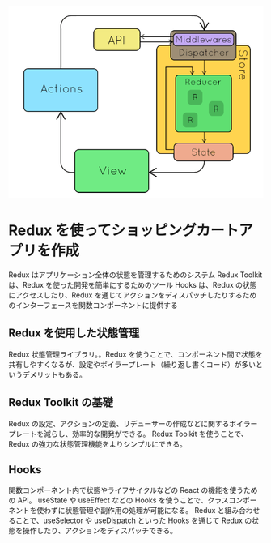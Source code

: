![Reduxの概念](public/riadAin.gif)

# Redux を使ってショッピングカートアプリを作成

Redux はアプリケーション全体の状態を管理するためのシステム
Redux Toolkit は、Redux を使った開発を簡単にするためのツール
Hooks は、Redux の状態にアクセスしたり、Redux を通じてアクションをディスパッチしたりするためのインターフェースを関数コンポーネントに提供する

## Redux を使用した状態管理

Redux 状態管理ライブラリ。。Redux を使うことで、コンポーネント間で状態を共有しやすくなるが、設定やボイラープレート（繰り返し書くコード）が多いというデメリットもある。

## Redux Toolkit の基礎

Redux の設定、アクションの定義、リデューサーの作成などに関するボイラープレートを減らし、効率的な開発ができる。
Redux Toolkit を使うことで、Redux の強力な状態管理機能をよりシンプルにできる。

## Hooks

関数コンポーネント内で状態やライフサイクルなどの React の機能を使うための API。
useState や useEffect などの Hooks を使うことで、クラスコンポーネントを使わずに状態管理や副作用の処理が可能になる。
Redux と組み合わせることで、useSelector や useDispatch といった Hooks を通じて Redux の状態を操作したり、アクションをディスパッチできる。
